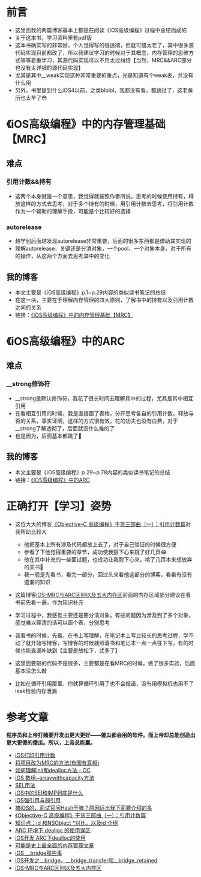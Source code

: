 # 前言

- 这里面我的两篇博客基本上都是在阅读《iOS高级编程》过程中总结而成的
- 关于这本书，学习资料里有pdf版
- 这本书确实写的非常好，个人觉得写的很透彻，但就可惜太老了，其中很多源代码实现目前都改了，所以我建议学习的时候对于其概念，内存管理的思维方式等等着重学习，其源代码实现可以不用太过纠结【当然，MRC&&ARC部分也没有太详细的源代码实现】
- 尤其是其中__weak实现这种非常重要的重点，光是知道有个weak表，并没有什么用
- 另外，书里提到什么iOS4以前，之类blblbl，我都没有看，都跳过了，这老黄历也太早了😳

# 《iOS高级编程》中的内存管理基础【MRC】
## 难点
### 引用计数&&持有

- 这两个本身就是一个意思，我觉得就按照作者所说，思考的时候使用持有，释放这样的方式去思考，对于多个持有的时候，用引用计数去思考，将引用计数作为一个辅助的理解手段，可能是个比较好的选择

### autorelease

- 越学到后面越发现autorelease非常重要，后面的很多东西都是借助其实现的
- 理解autorelease，关键还是分清对象，一个pool，一个对象本身，对于所有的操作，从这两个方面去思考其中的变化
## 我的博客
- 本文主要是《iOS高级编程》p.1~p.29内容的类似读书笔记的总结
- 在这一块，主要在于理解内存管理的四大原则，了解书中的持有以及引用计数之间的关系
- 链接：[《iOS高级编程》中的内存管理基础【MRC】](https://github.com/KevinAshen/iOS-Engineer-Interview/blob/master/%E3%80%8A%E9%AB%98%E7%BA%A7%E7%BC%96%E7%A8%8B%E3%80%8B%E4%B8%AD%E7%9A%84MRC&&ARC%E3%80%90%E5%AE%8C%E7%BB%93%E3%80%91/%E5%8D%9A%E5%AE%A2/%E3%80%8AiOS%E9%AB%98%E7%BA%A7%E7%BC%96%E7%A8%8B%E3%80%8B%E4%B8%AD%E7%9A%84%E5%86%85%E5%AD%98%E7%AE%A1%E7%90%86%E5%9F%BA%E7%A1%80%E3%80%90MRC%E3%80%91.md)

# 《iOS高级编程》中的ARC
## 难点
### __strong修饰符

- __strong是默认修饰符，我花了很长时间去理解其中的过程，尤其是其中相互引用
- 在看相互引用的时候，我是直接画了表格，分开思考各自的引用计数，释放与否的关系，事实证明，这样的方式很有效，花的功夫也没有白费，对于__strong了解透彻了，后面就没什么难的了
- 也是因为，后面基本都跳了🌚

## 我的博客

- 本文主要是《iOS高级编程》p.29~p.78内容的类似读书笔记的总结
- 链接：[《iOS高级编程》中的ARC](https://github.com/KevinAshen/iOS-Engineer-Interview/blob/master/%E3%80%8A%E9%AB%98%E7%BA%A7%E7%BC%96%E7%A8%8B%E3%80%8B%E4%B8%AD%E7%9A%84MRC&&ARC%E3%80%90%E5%AE%8C%E7%BB%93%E3%80%91/%E5%8D%9A%E5%AE%A2/%E3%80%8AiOS%E9%AB%98%E7%BA%A7%E7%BC%96%E7%A8%8B%E3%80%8B%E4%B8%AD%E7%9A%84ARC.md)

# 正确打开【学习】姿势

- 这位大大的博客[《Objective-C 高级编程》干货三部曲（一）：引用计数篇](https://www.jianshu.com/p/9172ff9c8b5c)对我帮助比较大
  - 他把基本上所有涉及代码都放上去了，对于自己验证的时候很方便
  - 参看了下他觉得重要的章节，成功使我狠下心来跳了好几页😂
  - 他在其中补充的一些面试题，也成功让我耐下心来，啃了几页本来想放弃的天书🌚
  - 我一般是先看书，看完一部分，回过头来看他这部分的博客，看看有没有遗漏的知识

- 这篇博客[iOS-MRC与ARC区别以及五大内存区](https://www.jianshu.com/p/5eac83471b23)前面的内存区域部分建议在看书前先看一遍，作为知识补充
- 学习过程中，我感觉主要还是要分清对象，有些问题因为涉及到了多个对象，感觉难以理清的话可以画个表，分别思考
- 我看书的时候，先看，在书上写理解，在笔记本上写比较长的思考过程，学不动了就开始写博客，写博客的时候就照着书和笔记本一点一点往下写，有的时候也能查漏补缺到【主要是放松下，忒多了】
- 这里面要敲的代码不是很多，主要都是在看MRC的时候，做了很多实验，后面基本没怎么敲
- 比如在循环引用那里，你就算循环引用了也不会报错，没有用模拟机也用不了leak检验内存泄漏

# 参考文章
**程序员和上帝打赌要开发出更大更好——傻瓜都会用的软件。而上帝却总能创造出更大更傻的傻瓜。所以，上帝总能赢。**

- [iOS打印引用计数](https://www.jianshu.com/p/e059a54fb5f3)
- [将项目改为MRC的方法(有图有真相)](https://blog.csdn.net/abelyulbb/article/details/51473445)
- [如何理解init和dealloc方法 - OC](https://www.jianshu.com/p/cbcf0becba85)
- [iOS 数组~arraywithcapacity方法](https://blog.csdn.net/shihuboke/article/details/78153827)
- [SEL用法](https://www.jianshu.com/p/3291be7c7bb4)
- [iOS中的SEl和IMP到底是什么](https://blog.csdn.net/dkq972958298/article/details/69942077)
- [iOS强引用与弱引用](https://www.jianshu.com/p/2d0f3fee817f)
- [搞iOS的，面试官问Hash干嘛？原因远比我下面要介绍的多](https://juejin.im/post/5c6abfc86fb9a049c04396a7)
- [《Objective-C 高级编程》干货三部曲（一）：引用计数篇](https://www.jianshu.com/p/9172ff9c8b5c)
- [知识点：id 和NSObject *对比，以及id <NSObject>介绍](https://juejin.im/post/5be127506fb9a049f91208bc)
- [ARC 环境下 dealloc 的使用误区](https://blog.csdn.net/dt1991524/article/details/81355871)
- [iOS开发 ARC下dealloc的使用](https://blog.csdn.net/jijiji000111/article/details/52446684)
- [可能是史上最全面的内存管理文章](https://www.jianshu.com/p/6cf682f90fa2)
- [iOS __bridge那些事](https://www.jianshu.com/p/5fbe5478e24b)
- [iOS开发之__bridge，__bridge_transfer和__bridge_retained](http://www.qingpingshan.com/rjbc/ios/157477.html)
- [iOS-MRC与ARC区别以及五大内存区](https://www.jianshu.com/p/5eac83471b23)